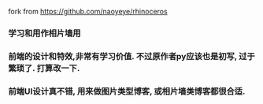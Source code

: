 fork from https://github.com/naoyeye/rhinoceros


### 学习和用作相片墙用

### 前端的设计和特效,非常有学习价值. 不过原作者py应该也是初写, 过于繁琐了. 打算改一下.

### 前端UI设计真不错, 用来做图片类型博客, 或相片墙类博客都很合适. 
